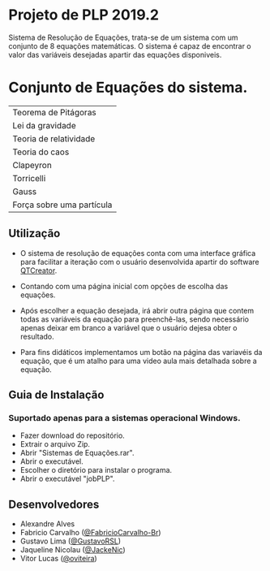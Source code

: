 # Projeto de PLP 2019.2
Sistema de Resolução de Equações, trata-se de um sistema com um conjunto de 8 equações matemáticas. O sistema é capaz de encontrar o valor das variáveis desejadas apartir das equações disponiveis.
# Conjunto de Equações do sistema.
<table>
  <tbody>
    <tr>
      <td> Teorema de Pitágoras </td>
    </tr>
    <tr>
      <td> Lei da gravidade </td>
    </tr>
     <tr>
      <td> Teoria de relatividade </td>
    </tr>
     <tr>
      <td> Teoria do caos </td>
    </tr>
     <tr>
      <td> Clapeyron </td>
    </tr>
     <tr>
      <td> Torricelli </td>
    </tr>
     <tr>
      <td> Gauss </td>
    </tr>
     <tr>
      <td> Força sobre uma partícula </td>
    </tr>
</table>

## Utilização
- O sistema de resolução de equações conta com uma interface gráfica para facilitar a iteração com o usuário desenvolvida apartir do software <a href="https://www.qt.io/download">QTCreator</a>. 
- Contando com uma página inicial com opções de escolha das equações. 

- Após escolher a equação desejada, irá abrir outra página que contem todas as variáveis da equação para preenchê-las, sendo necessário apenas deixar em branco a variável que o usuário dejesa obter o resultado. 

- Para fins didáticos implementamos um botão na página das variavéis da equação, que é um atalho para uma video aula mais detalhada sobre a equação.

## Guia de Instalação

### Suportado apenas para a sistemas operacional Windows.
- Fazer download do repositório.
- Extrair o arquivo Zip.
- Abrir "Sistemas de Equações.rar".
- Abrir o executável. 
- Escolher o diretório para instalar o programa.
- Abrir o executável "jobPLP".

## Desenvolvedores

- Alexandre Alves
- Fabricio Carvalho (<a href="https://github.com/FabricioCarvalho-Br">@FabricioCarvalho-Br</a>)
- Gustavo Lima (<a href="https://github.com/GustavoRSL">@GustavoRSL</a>)
- Jaqueline Nicolau (<a href="https://github.com/JackeNic">@JackeNic</a>)
- Vitor Lucas (<a href="https://www.github.com/oviteira/">@oviteira</a>)
